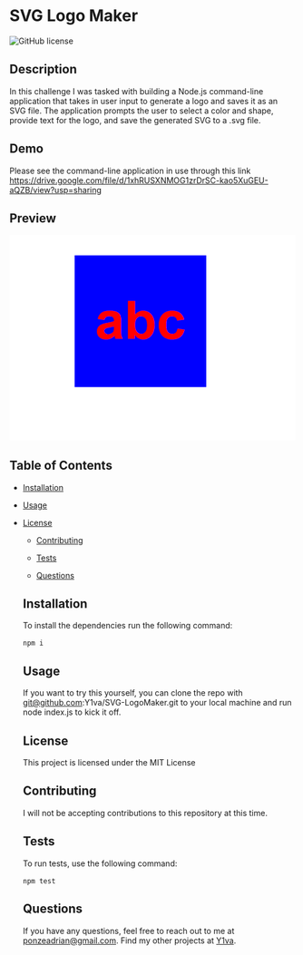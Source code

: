 # SVG Logo Maker

  ![GitHub license](https://img.shields.io/badge/license-MIT-blue.svg)

  ## Description

  In this challenge I was tasked with building a Node.js command-line application that takes in user input to generate a logo and saves it as an SVG file. The application prompts the user to select a color and shape, provide text for the logo, and save the generated SVG to a .svg file.

  ## Demo

  Please see the command-line application in use through this link https://drive.google.com/file/d/1xhRUSXNMOG1zrDrSC-kao5XuGEU-aQZB/view?usp=sharing

  ## Preview

  ![A screenshot taken in google chrome](./images/testimage.png)

  ## Table of Contents

  * [Installation](#installation)

  * [Usage](#usage)
  
* [License](#license)

  * [Contributing](#contributing)

  * [Tests](#tests)

  * [Questions](#questions)

  ## Installation

  To install the dependencies run the following command:

  ```
  npm i
  ```

  ## Usage

  If you want to try this yourself, you can clone the repo with git@github.com:Y1va/SVG-LogoMaker.git to your local machine and run node index.js to kick it off.

  ## License
    
    This project is licensed under the MIT License

  ## Contributing

  I will not be accepting contributions to this repository at this time.

  ## Tests

  To run tests, use the following command:

  ```
  npm test
  ```

  ## Questions

  If you have any questions, feel free to reach out to me at ponzeadrian@gmail.com. Find my other projects at [Y1va](https://github.com/Y1va/).

